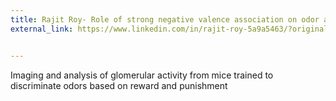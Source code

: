 ```yaml
---
title: Rajit Roy- Role of strong negative valence association on odor attention
external_link: https://www.linkedin.com/in/rajit-roy-5a9a5463/?originalSubdomain=in


---
```


Imaging and analysis of glomerular activity from mice trained to discriminate odors based on reward and punishment
<!--more-->